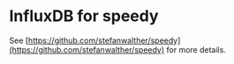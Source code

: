 # InfluxDB for speedy

See [https://github.com/stefanwalther/speedy](https://github.com/stefanwalther/speedy) for more details.